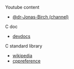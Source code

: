 Youtube content

- [@dr-Jonas-Birch (channel)](https://www.youtube.com/@dr-Jonas-Birch)

C doc

- [devdocs](https://devdocs.io/c/)

C standard library

- [wikipedia](https://en.wikipedia.org/wiki/C_standard_library)
- [cppreference](https://en.cppreference.com/w/c/header)